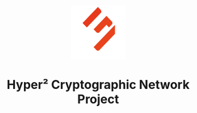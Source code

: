 <p align="center" width="100%">
    <img width="25%" src="./imgs/logo.png"> 
</p>

<h1 align="center" width="100%">Hyper² Cryptographic Network Project</h1>

<h6 align="center" width="100%"></h6>
